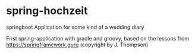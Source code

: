 # spring-hochzeit
springboot Application for some kind of a wedding diary

First spring-application with gradle and groovy, based on the lessons from https://springframework.guru (copyright by J. Thompson)
